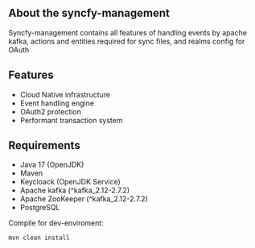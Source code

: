 ## About the syncfy-management

Syncfy-management contains all features of handling events by apache kafka, actions and entities 
required for sync files, and realms config for OAuth 

## Features

- Cloud Native infrastructure
- Event handling engine
- OAuth2 protection
- Performant transaction system


## Requirements

- Java 17 (OpenJDK)
- Maven
- Keycloack (OpenJDK Service) 
- Apache kafka (^kafka_2.12-2.7.2)
- Apache ZooKeeper (^kafka_2.12-2.7.2)
- PostgreSQL


Compile for dev-enviroment:
```sh
mvn clean install
```



